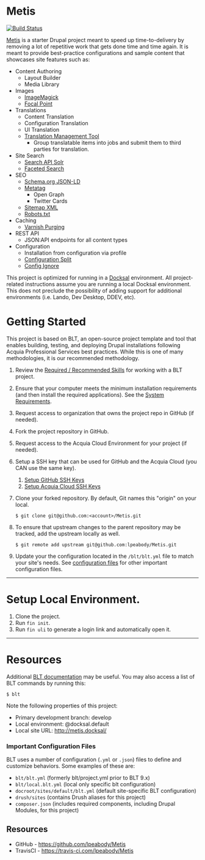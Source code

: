 # Metis

[![Build Status](https://travis-ci.com/lpeabody/Metis.svg?branch=master)](https://travis-ci.com/lpeabody/Metis)

[Metis](https://en.wikipedia.org/wiki/Metis_%28mythology%29) is a starter Drupal project meant to speed up
time-to-delivery by removing a lot of repetitive work that gets done time and time again. It is meant to provide
best-practice configurations and sample content that showcases site features such as:

- Content Authoring
    - Layout Builder
    - Media Library
- Images
    - [ImageMagick](https://www.drupal.org/project/imagemagick)
    - [Focal Point](https://www.drupal.org/project/focal_point)
- Translations
    - Content Translation
    - Configuration Translation
    - UI Translation
    - [Translation Management Tool](https://www.drupal.org/project/tmgmt)
        - Group translatable items into jobs and submit them to third parties for translation.
- Site Search
    - [Search API Solr](https://www.drupal.org/project/search_api_solr)
    - [Faceted Search](https://www.drupal.org/project/facets)
- SEO
    - [Schema.org JSON-LD](https://www.drupal.org/project/schema_metatag)
    - [Metatag](https://www.drupal.org/project/metatag)
        - Open Graph
        - Twitter Cards
    - [Sitemap XML](https://www.drupal.org/project/simple_sitemap)
    - [Robots.txt](https://www.drupal.org/project/robotstxt)
- Caching
    - [Varnish Purging](https://www.drupal.org/project/varnish_purge)
- REST API
    - JSON:API endpoints for all content types
- Configuration
    - Installation from configuration via profile
    - [Configuration Split](https://www.drupal.org/project/config_split)
    - [Config Ignore](https://www.drupal.org/project/config_ignore)

This project is optimized for running in a [Docksal](https://docksal.io/) environment. All project-related instructions
assume you are running a local Docksal environment. This does not preclude the possibility of adding support for
additional environments (i.e. Lando, Dev Desktop, DDEV, etc).

# Getting Started

This project is based on BLT, an open-source project template and tool that enables building, testing, and deploying Drupal installations following Acquia Professional Services best practices. While this is one of many methodologies, it is our recommended methodology. 

1. Review the [Required / Recommended Skills](https://docs.acquia.com/blt/developer/skills/) for working with a BLT project.
2. Ensure that your computer meets the minimum installation requirements (and then install the required applications). See the [System Requirements](https://docs.acquia.com/blt/install/).
3. Request access to organization that owns the project repo in GitHub (if needed).
4. Fork the project repository in GitHub.
5. Request access to the Acquia Cloud Environment for your project (if needed).
6. Setup a SSH key that can be used for GitHub and the Acquia Cloud (you CAN use the same key).
    1. [Setup GitHub SSH Keys](https://help.github.com/articles/adding-a-new-ssh-key-to-your-github-account/)
    2. [Setup Acquia Cloud SSH Keys](https://docs.acquia.com/acquia-cloud/ssh/generate)
7. Clone your forked repository. By default, Git names this "origin" on your local.
    ```
    $ git clone git@github.com:<account>/Metis.git
    ```
8. To ensure that upstream changes to the parent repository may be tracked, add the upstream locally as well.
    ```
    $ git remote add upstream git@github.com:lpeabody/Metis.git
    ```

9. Update your the configuration located in the `/blt/blt.yml` file to match your site's needs. See [configuration files](#important-configuration-files) for other important configuration files.


----
# Setup Local Environment.

1. Clone the project.
2. Run `fin init`.
3. Run `fin uli` to generate a login link and automatically open it.

---

# Resources 

Additional [BLT documentation](https://docs.acquia.com/blt/) may be useful. You may also access a list of BLT commands by running this:
```
$ blt
``` 

Note the following properties of this project:
* Primary development branch: develop
* Local environment: @docksal.default
* Local site URL: http://metis.docksal/

### Important Configuration Files

BLT uses a number of configuration (`.yml` or `.json`) files to define and customize behaviors. Some examples of these are:

* `blt/blt.yml` (formerly blt/project.yml prior to BLT 9.x)
* `blt/local.blt.yml` (local only specific blt configuration)
* `docroot/sites/default/blt.yml` (default site-specific BLT configuration)
* `drush/sites` (contains Drush aliases for this project)
* `composer.json` (includes required components, including Drupal Modules, for this project)

## Resources

* GitHub - https://github.com/lpeabody/Metis
* TravisCI - https://travis-ci.com/lpeabody/Metis
